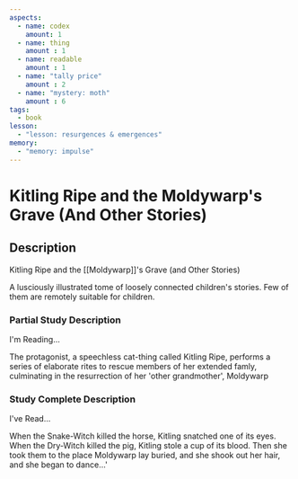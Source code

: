 ```yaml
---
aspects: 
  - name: codex
    amount: 1
  - name: thing
    amount : 1
  - name: readable
    amount : 1
  - name: "tally price"
    amount : 2
  - name: "mystery: moth"
    amount : 6
tags:
  - book
lesson:
  - "lesson: resurgences & emergences"
memory:
  - "memory: impulse"
---
```


# Kitling Ripe and the Moldywarp's Grave (And Other Stories)

## Description
Kitling Ripe and the [[Moldywarp]]'s Grave (and Other Stories)

A lusciously illustrated tome of loosely connected children's stories. Few of them are remotely suitable for children.
### Partial Study Description
I'm Reading...

The protagonist, a speechless cat-thing called Kitling Ripe, performs a series of elaborate rites to rescue members of her extended famly, culminating in the resurrection of her 'other grandmother', Moldywarp
### Study Complete Description
I've Read...

When the Snake-Witch killed the horse, Kitling snatched one of its eyes. When the Dry-Witch killed the pig, Kitling stole a cup of its blood. Then she took them to the place Moldywarp lay buried, and she shook out her hair, and she began to dance…'